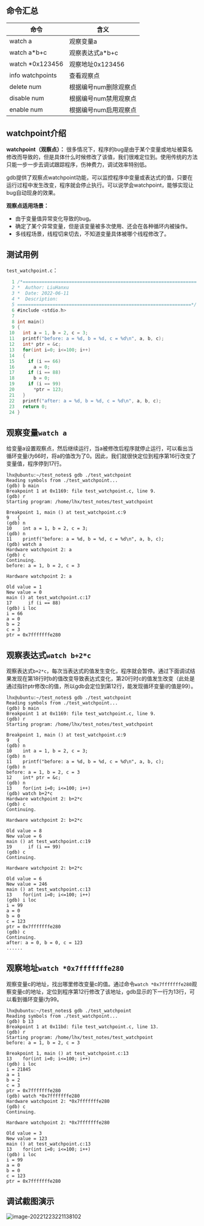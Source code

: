
## 命令汇总
|命令|含义|
|---|---|
|watch a|观察变量a|
|watch a*b+c|观察表达式a*b+c|
|watch *0x123456|观察地址0x123456|
|info watchpoints|查看观察点|
|delete num|根据编号num删除观察点|
|disable num|根据编号num禁用观察点|
|enable num|根据编号num启用观察点|

## watchpoint介绍

**watchpoint（观察点）：**
很多情况下，程序的bug是由于某个变量或地址被莫名修改而导致的，但是具体什么时候修改了该值，我们很难定位到。使用传统的方法只能一步一步去调试跟踪程序，伤神费力，调试效率特别低。

gdb提供了观察点watchpoint功能，可以监控程序中变量或表达式的值，只要在运行过程中发生改变，程序就会停止执行。可以说学会watchpoint，能够实现让bug自动现身的效果。

**观察点适用场景：**
- 由于变量值异常变化导致的bug。
- 确定了某个异常变量，但是该变量被多次使用、还会在各种循环内被操作。
- 多线程场景，线程切来切去，不知道变量具体被哪个线程修改了。

## 测试用例

`test_watchpoint.c`：

```c
  1 /*================================================================
  2 *  Author: LiuHanxu
  3 *  Date: 2022-06-11
  4 *  Description: 
  5 ================================================================*/
  6 #include <stdio.h>
  7 
  8 int main()
  9 {
 10   int a = 1, b = 2, c = 3;
 11   printf("before: a = %d, b = %d, c = %d\n", a, b, c);
 12   int* ptr = &c;
 13   for(int i=0; i<=100; i++)
 14   {
 15     if (i == 66)
 16       a = 0;
 17     if (i == 88)
 18       b = 0;
 19     if (i == 99)
 20       *ptr = 123;
 21   }
 22   printf("after: a = %d, b = %d, c = %d\n", a, b, c);
 23   return 0;
 24 }
```

## 观察变量`watch a`

给变量a设置观察点，然后继续运行，当a被修改后程序就停止运行，可以看出当循环变量i为66时，将a的值改为了0。因此，我们就很快定位到程序第16行改变了变量值，程序停到17行。

```
lhx@ubuntu:~/test_notes$ gdb ./test_watchpoint 
Reading symbols from ./test_watchpoint...
(gdb) b main
Breakpoint 1 at 0x1169: file test_watchpoint.c, line 9.
(gdb) r
Starting program: /home/lhx/test_notes/test_watchpoint 

Breakpoint 1, main () at test_watchpoint.c:9
9	{
(gdb) n
10	  int a = 1, b = 2, c = 3;
(gdb) n
11	  printf("before: a = %d, b = %d, c = %d\n", a, b, c);
(gdb) watch a
Hardware watchpoint 2: a
(gdb) c
Continuing.
before: a = 1, b = 2, c = 3

Hardware watchpoint 2: a

Old value = 1
New value = 0
main () at test_watchpoint.c:17
17	    if (i == 88) 
(gdb) i loc
i = 66
a = 0
b = 2
c = 3
ptr = 0x7fffffffe280
```

## 观察表达式`watch b+2*c`

观察表达式`b+2*c`，每次当表达式的值发生变化，程序就会暂停。通过下面调试结果发现在第18行时b的值改变导致表达式变化，第20行时c的值发生改变（此处是通过指针ptr修改c的值，所以gdb会定位到第12行，能发现循环变量i的值是99）。

```
lhx@ubuntu:~/test_notes$ gdb ./test_watchpoint 
Reading symbols from ./test_watchpoint...
(gdb) b main
Breakpoint 1 at 0x1169: file test_watchpoint.c, line 9.
(gdb) r
Starting program: /home/lhx/test_notes/test_watchpoint 

Breakpoint 1, main () at test_watchpoint.c:9
9	{
(gdb) n
10	  int a = 1, b = 2, c = 3;
(gdb) n
11	  printf("before: a = %d, b = %d, c = %d\n", a, b, c);
(gdb) n
before: a = 1, b = 2, c = 3
12	  int* ptr = &c;
(gdb) n
13	  for(int i=0; i<=100; i++)
(gdb) watch b+2*c
Hardware watchpoint 2: b+2*c
(gdb) c
Continuing.

Hardware watchpoint 2: b+2*c

Old value = 8
New value = 6
main () at test_watchpoint.c:19
19	    if (i == 99)
(gdb) c
Continuing.

Hardware watchpoint 2: b+2*c

Old value = 6
New value = 246
main () at test_watchpoint.c:13
13	  for(int i=0; i<=100; i++)
(gdb) i loc
i = 99
a = 0
b = 0
c = 123
ptr = 0x7fffffffe280
(gdb) c
Continuing.
after: a = 0, b = 0, c = 123
......
```

## 观察地址`watch *0x7fffffffe280`
观察变量c的地址，找出哪里修改变量c的值。通过命令`watch *0x7fffffffe280`观察变量c的地址，定位到程序第12行修改了该地址，gdb显示的下一行为13行，可以看到循环变量i为99。

```
lhx@ubuntu:~/test_notes$ gdb ./test_watchpoint 
Reading symbols from ./test_watchpoint...
(gdb) b 13
Breakpoint 1 at 0x11bd: file test_watchpoint.c, line 13.
(gdb) r
Starting program: /home/lhx/test_notes/test_watchpoint 
before: a = 1, b = 2, c = 3

Breakpoint 1, main () at test_watchpoint.c:13
13	  for(int i=0; i<=100; i++)
(gdb) i loc
i = 21845
a = 1
b = 2
c = 3
ptr = 0x7fffffffe280
(gdb) watch *0x7fffffffe280
Hardware watchpoint 2: *0x7fffffffe280
(gdb) c
Continuing.

Hardware watchpoint 2: *0x7fffffffe280

Old value = 3
New value = 123
main () at test_watchpoint.c:13
13	  for(int i=0; i<=100; i++)
(gdb) i loc
i = 99
a = 0
b = 0
c = 123
ptr = 0x7fffffffe280
```

## 调试截图演示

![image-20221223221138102](https://cdn.jsdelivr.net/gh/HanxuLiu/CDN1/img/2022/202212232211630.png)
